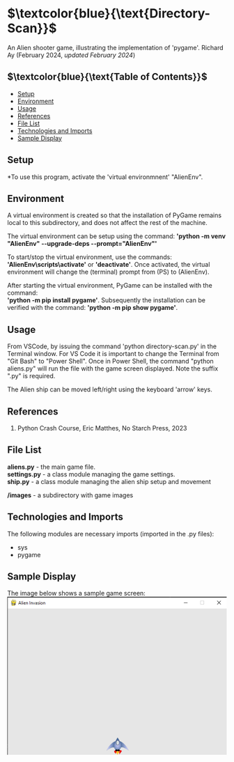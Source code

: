 # $`\textcolor{blue}{\text{Directory-Scan}}`$
An Alien shooter game, illustrating the implementation of 'pygame'.
Richard Ay (February 2024, *updated February 2024*)

## $`\textcolor{blue}{\text{Table of Contents}}`$
* [Setup](#setup)
* [Environment](#environment)
* [Usage](#Usage)
* [References](#references)
* [File List](#file-list)
* [Technologies and Imports](#Technologies-and-Imports)
* [Sample Display](#sample-display)

## Setup

*To use this program, activate the 'virtual environmnent' "AlienEnv".  

## Environment
A virtual environment is created so that the installation of PyGame remains
local to this subdirectory, and does not affect the rest of the machine.

The virtual environment can be setup using the command: 
**'python -m venv "AlienEnv" --upgrade-deps --prompt="AlienEnv"'**

To start/stop the virtual environment, use the commands: **'AlienEnv\scripts\activate'** or **'deactivate'**. Once activated, the virtual environment will change the (terminal) prompt from (PS) to (AlienEnv).

After starting the virtual environment, PyGame can be installed with the command:  
**'python -m pip install pygame'**.  Subsequently the installation can be verified with the command: 
**'python -m pip show pygame'**. 


## Usage
From VSCode, by issuing the command 'python directory-scan.py' in the Terminal window. For VS Code it is important to change the Terminal from "Git Bash" to "Power Shell". Once in Power Shell, the command "python aliens.py" will run the file with the game screen displayed.  Note the suffix ".py" is required.

The Alien ship can be moved left/right using the keyboard 'arrow' keys.


## References
1. Python Crash Course, Eric Matthes, No Starch Press, 2023  


## File List
**aliens.py** - the main game file.    
**settings.py** - a class module managing the game settings.  
**ship.py** - a class module managing the alien ship setup and movement  

**/images** - a subdirectory with game images

## Technologies and Imports
The following modules are necessary imports (imported in the .py files):  
- sys
- pygame

## Sample Display
The image below shows a sample game screen:
![Sample Display](https://github.com/CaptainRich/Aliens/blob/develop/Images/game-screen.png)

